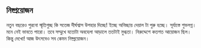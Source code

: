 ## নিষ্প্রয়োজন

নতুন বছরেও পুরনো স্মৃতিগুচ্ছ কি সতেজ দীর্ঘশ্বাস উপহার দিচ্ছে! ইচ্ছে অনিচ্ছায় দেয়াল টা পুরু হচ্ছে।
সূর্যাস্তে শুভলগ্ন। মনে নেই ভাবতে পারো। তবে সম্মুখে যতোটা অবহেলা আড়ালে ততটাই মুগ্ধতা।
নিরুদ্দেশে কতশত আয়োজন ছিল। কিন্তু দেখো! আজ উৎসবেও সব কেমন নিষ্প্রয়োজন।